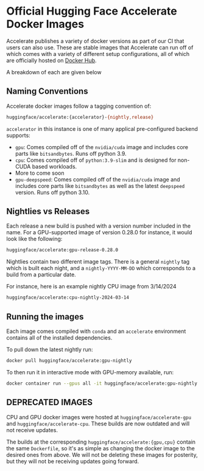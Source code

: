 <!---
Copyright 2024 The HuggingFace Team. All rights reserved.

Licensed under the Apache License, Version 2.0 (the "License");
you may not use this file except in compliance with the License.
You may obtain a copy of the License at

    http://www.apache.org/licenses/LICENSE-2.0

Unless required by applicable law or agreed to in writing, software
distributed under the License is distributed on an "AS IS" BASIS,
WITHOUT WARRANTIES OR CONDITIONS OF ANY KIND, either express or implied.
See the License for the specific language governing permissions and
limitations under the License.
-->

# Official Hugging Face Accelerate Docker Images

Accelerate publishes a variety of docker versions as part of our CI that users can also use. These are stable images that Accelerate can run off of which comes with a variety of different setup configurations, all of which are officially hosted on [Docker Hub](https://hub.docker.com/r/huggingface/accelerate).

A breakdown of each are given below

## Naming Conventions

Accelerate docker images follow a tagging convention of:

```bash
huggingface/accelerate:{accelerator}-{nightly,release}
```

`accelerator` in this instance is one of many applical pre-configured backend supports:
* `gpu`: Comes compiled off of the `nvidia/cuda` image and includes core parts like `bitsandbytes`. Runs off python 3.9.
* `cpu`: Comes compiled off of `python:3.9-slim` and is designed for non-CUDA based workloads.
* More to come soon
* `gpu-deepspeed`: Comes compiled off of the `nvidia/cuda` image and includes core parts like `bitsandbytes` as well as the latest `deepspeed` version. Runs off python 3.10.

## Nightlies vs Releases

Each release a new build is pushed with a version number included in the name. For a GPU-supported image of version 0.28.0 for instance, it would look like the following:

```bash
huggingface/accelerate:gpu-release-0.28.0
```

Nightlies contain two different image tags. There is a general `nightly` tag which is built each night, and a `nightly-YYYY-MM-DD` which corresponds to a build from a particular date.

For instance, here is an example nightly CPU image from 3/14/2024

```bash
huggingface/accelerate:cpu-nightly-2024-03-14
```

## Running the images

Each image comes compiled with `conda` and an `accelerate` environment contains all of the installed dependencies. 

To pull down the latest nightly run:

```bash
docker pull huggingface/accelerate:gpu-nightly
```

To then run it in interactive mode with GPU-memory available, run:

```bash
docker container run --gpus all -it huggingface/accelerate:gpu-nightly
```

## DEPRECATED IMAGES

CPU and GPU docker images were hosted at `huggingface/accelerate-gpu` and `huggingface/accelerate-cpu`. These builds are now outdated and will not receive updates. 

The builds at the corresponding `huggingface/accelerate:{gpu,cpu}` contain the same `Dockerfile`, so it's as simple as changing the docker image to the desired ones from above. We will not be deleting these images for posterity, but they will not be receiving updates going forward.
